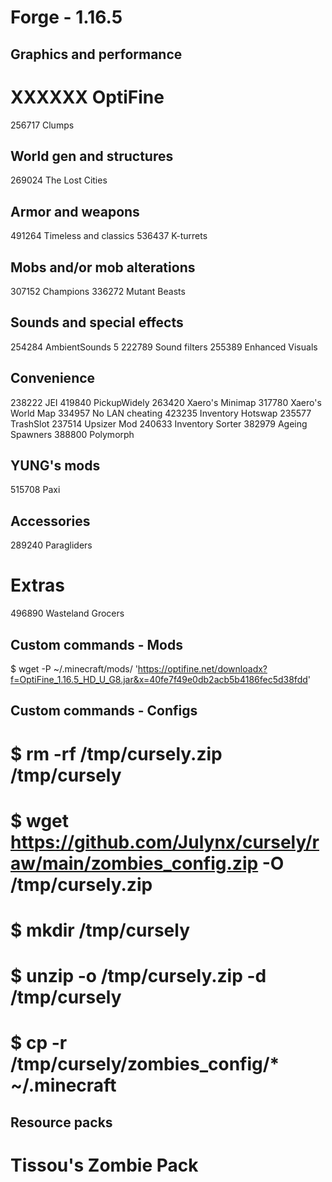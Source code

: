 ##
# Forge - 1.16.5
##

## Graphics and performance

# XXXXXX OptiFine
256717 Clumps

## World gen and structures

269024 The Lost Cities

## Armor and weapons

491264 Timeless and classics
536437 K-turrets

## Mobs and/or mob alterations

307152 Champions
336272 Mutant Beasts

## Sounds and special effects

254284 AmbientSounds 5
222789 Sound filters
255389 Enhanced Visuals

## Convenience

238222 JEI
419840 PickupWidely
263420 Xaero's Minimap
317780 Xaero's World Map
334957 No LAN cheating
423235 Inventory Hotswap
235577 TrashSlot
237514 Upsizer Mod
240633 Inventory Sorter
382979 Ageing Spawners
388800 Polymorph

## YUNG's mods

515708 Paxi

## Accessories

289240 Paragliders

# Extras

496890 Wasteland Grocers

## Custom commands - Mods

$ wget -P ~/.minecraft/mods/ 'https://optifine.net/downloadx?f=OptiFine_1.16.5_HD_U_G8.jar&x=40fe7f49e0db2acb5b4186fec5d38fdd'

## Custom commands - Configs

# $ rm -rf /tmp/cursely.zip /tmp/cursely
# $ wget https://github.com/Julynx/cursely/raw/main/zombies_config.zip -O /tmp/cursely.zip
# $ mkdir /tmp/cursely
# $ unzip -o /tmp/cursely.zip -d /tmp/cursely
# $ cp -r /tmp/cursely/zombies_config/* ~/.minecraft

## Resource packs

# Tissou's Zombie Pack
